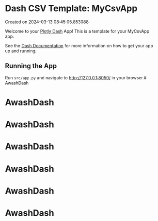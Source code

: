# Dash CSV Template: MyCsvApp

Created on 2024-03-13 08:45:05.853088

Welcome to your [Plotly Dash](https://plotly.com/dash/) App! This is a template for your MyCsvApp app.

See the [Dash Documentation](https://dash.plotly.com/introduction) for more information on how to get your app up and running.

## Running the App

Run `src/app.py` and navigate to http://127.0.0.1:8050/ in your browser.# AwashDash
# AwashDash
# AwashDash
# AwashDash
# AwashDash
# AwashDash
# AwashDash
